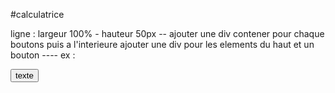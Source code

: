 #calculatrice

ligne : largeur 100% - hauteur 50px
-- ajouter une div contener pour chaque boutons puis a l'interieure ajouter une div pour les elements du haut et un bouton
 ---- ex : <div class="contenu-bouton">
             <div class="element-haut"></div>
             <button>texte</button>
           </div>